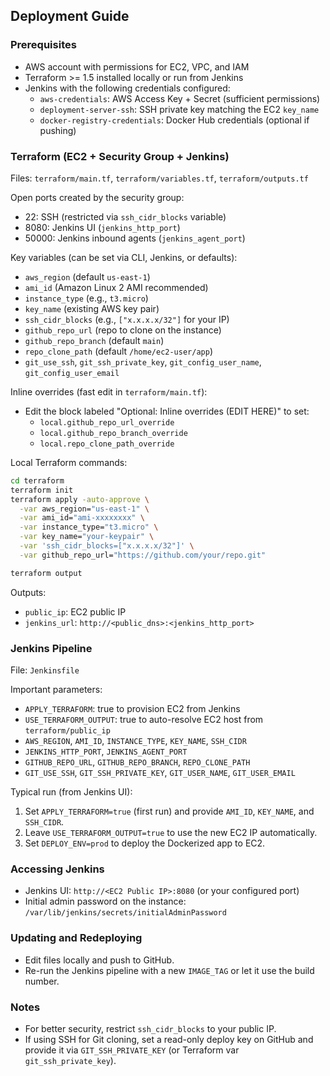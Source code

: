 ## Deployment Guide

### Prerequisites
- AWS account with permissions for EC2, VPC, and IAM
- Terraform >= 1.5 installed locally or run from Jenkins
- Jenkins with the following credentials configured:
  - `aws-credentials`: AWS Access Key + Secret (sufficient permissions)
  - `deployment-server-ssh`: SSH private key matching the EC2 `key_name`
  - `docker-registry-credentials`: Docker Hub credentials (optional if pushing)

### Terraform (EC2 + Security Group + Jenkins)
Files: `terraform/main.tf`, `terraform/variables.tf`, `terraform/outputs.tf`

Open ports created by the security group:
- 22: SSH (restricted via `ssh_cidr_blocks` variable)
- 8080: Jenkins UI (`jenkins_http_port`)
- 50000: Jenkins inbound agents (`jenkins_agent_port`)

Key variables (can be set via CLI, Jenkins, or defaults):
- `aws_region` (default `us-east-1`)
- `ami_id` (Amazon Linux 2 AMI recommended)
- `instance_type` (e.g., `t3.micro`)
- `key_name` (existing AWS key pair)
- `ssh_cidr_blocks` (e.g., `["x.x.x.x/32"]` for your IP)
- `github_repo_url` (repo to clone on the instance)
- `github_repo_branch` (default `main`)
- `repo_clone_path` (default `/home/ec2-user/app`)
- `git_use_ssh`, `git_ssh_private_key`, `git_config_user_name`, `git_config_user_email`

Inline overrides (fast edit in `terraform/main.tf`):
- Edit the block labeled "Optional: Inline overrides (EDIT HERE)" to set:
  - `local.github_repo_url_override`
  - `local.github_repo_branch_override`
  - `local.repo_clone_path_override`

Local Terraform commands:
```bash
cd terraform
terraform init
terraform apply -auto-approve \
  -var aws_region="us-east-1" \
  -var ami_id="ami-xxxxxxxx" \
  -var instance_type="t3.micro" \
  -var key_name="your-keypair" \
  -var 'ssh_cidr_blocks=["x.x.x.x/32"]' \
  -var github_repo_url="https://github.com/your/repo.git"

terraform output
```

Outputs:
- `public_ip`: EC2 public IP
- `jenkins_url`: `http://<public_dns>:<jenkins_http_port>`

### Jenkins Pipeline
File: `Jenkinsfile`

Important parameters:
- `APPLY_TERRAFORM`: true to provision EC2 from Jenkins
- `USE_TERRAFORM_OUTPUT`: true to auto-resolve EC2 host from `terraform/public_ip`
- `AWS_REGION`, `AMI_ID`, `INSTANCE_TYPE`, `KEY_NAME`, `SSH_CIDR`
- `JENKINS_HTTP_PORT`, `JENKINS_AGENT_PORT`
- `GITHUB_REPO_URL`, `GITHUB_REPO_BRANCH`, `REPO_CLONE_PATH`
- `GIT_USE_SSH`, `GIT_SSH_PRIVATE_KEY`, `GIT_USER_NAME`, `GIT_USER_EMAIL`

Typical run (from Jenkins UI):
1. Set `APPLY_TERRAFORM=true` (first run) and provide `AMI_ID`, `KEY_NAME`, and `SSH_CIDR`.
2. Leave `USE_TERRAFORM_OUTPUT=true` to use the new EC2 IP automatically.
3. Set `DEPLOY_ENV=prod` to deploy the Dockerized app to EC2.

### Accessing Jenkins
- Jenkins UI: `http://<EC2 Public IP>:8080` (or your configured port)
- Initial admin password on the instance: `/var/lib/jenkins/secrets/initialAdminPassword`

### Updating and Redeploying
- Edit files locally and push to GitHub.
- Re-run the Jenkins pipeline with a new `IMAGE_TAG` or let it use the build number.

### Notes
- For better security, restrict `ssh_cidr_blocks` to your public IP.
- If using SSH for Git cloning, set a read-only deploy key on GitHub and provide it via `GIT_SSH_PRIVATE_KEY` (or Terraform var `git_ssh_private_key`).

